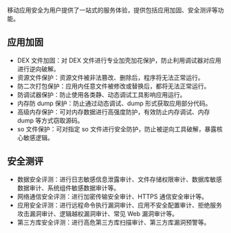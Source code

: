 
移动应用安全为用户提供了一站式的服务体验，提供包括应用加固、安全测评等功能。

## 应用加固
- DEX 文件加固：对 DEX 文件进行专业加壳加花保护，防止利用调试器对应用进行逆向破解。
- 资源文件保护：资源文件被非法篡改、删除后，程序将无法正常运行。
- 防二次打包保护：应用内任意文件被修改或替换后，都将无法正常运行。
- 防调试器保护：防止使用各类静、动态调试工具影响应用运行。
- 内存防 dump 保护：防止通过动态调试、dump 形式获取应用部分代码。
- 高级内存保护：可对内存数据进行高强度防护，有效防止内存调试、内存 dump 等方式窃取源码。
- so 文件保护：可对指定 so 文件进行安全防护，防止被逆向工具破解，暴露核心敏感逻辑。

## 安全测评
- 数据安全评测：进行日志敏感信息泄露审计、文件存储权限审计、数据库敏感数据审计、系统组件敏感数据审计等。
- 网络通信安全评测：进行加密传输安全审计、HTTPS 通信安全审计等。
- 应用安全评测：进行远程命令执行漏洞审计、应用不安全配置审计、拒绝服务攻击漏洞审计、逻辑越权漏洞审计、常见 Web 漏洞审计等。
- 第三方库安全评测：进行高危第三方库扫描审计、第三方库漏洞预警等。


